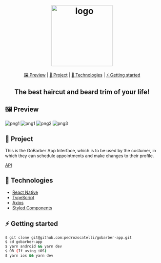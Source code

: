 <h1 align="center">
  <img alt="logo" src="./github/gobarberLogo.png" width="200px">
</h1>

<p align="center" >
  <a href="#framed_picture-preview"> 🖼️ Preview</a> |
  <a href="#construction-project"> 🚧 Project</a> |
  <a href="#rocket-technologies"> 🚀 Technologies</a> |
  <a href="#zap-getting-started"> ⚡ Getting started</a>
</p>


<h2 align="center">The best haircut and beard trim of your life!</h2>


## :framed_picture: Preview

![png1](github/signIn.png)
![png1](github/signUp.png)
![png2](github/dashboard.png)
![png3](github/profile.png)


## :construction: Project

This is the GoBarber App Interface, which is to be used by the costumer, in which they can schedule appointments and make changes to their profile.


[API](https://github.com/pedrozocatelli/gobarber-api)

## :rocket: Technologies

- [React Native](https://github.com/facebook/react-native)
- [TypeScript](https://www.typescriptlang.org/)
- [Axios](https://github.com/axios/axios)
- [Styled Components](https://styled-components.com/)

## :zap: Getting started
```sh
$ git clone git@github.com:pedrozocatelli/gobarber-app.git
$ cd gobarber-app
$ yarn android && yarn dev
$ OR (If using iOS)
$ yarn ios && yarn dev

```
